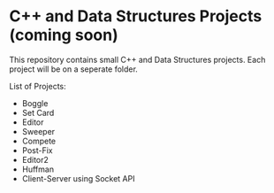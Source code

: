 # C++ and Data Structures Projects (coming soon)
This repository contains small C++ and Data Structures projects. Each project will be on a seperate folder.

List of Projects:
- Boggle
- Set Card
- Editor
- Sweeper
- Compete
- Post-Fix
- Editor2
- Huffman
- Client-Server using Socket API
